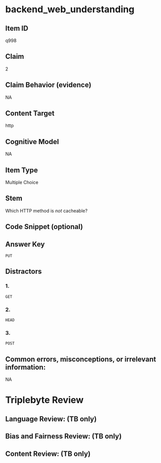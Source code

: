 # backend_web_understanding

## Item ID
q998

## Claim
2

## Claim Behavior (evidence)
NA

## Content Target
http

## Cognitive Model
NA

## Item Type
Multiple Choice

## Stem
Which HTTP method is *not* cacheable?

## Code Snippet (optional)


## Answer Key
`PUT`

## Distractors

### 1.
`GET`

### 2.
`HEAD`

### 3.
`POST`

## Common errors, misconceptions, or irrelevant information:
NA

# Triplebyte Review


## Language Review: (TB only)


## Bias and Fairness Review: (TB only)


## Content Review: (TB only)

